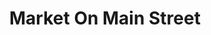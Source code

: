 ---
title: "Market On Main Street"
url: /salt-lake-city/market-on-main-street/
shop: convenience
---